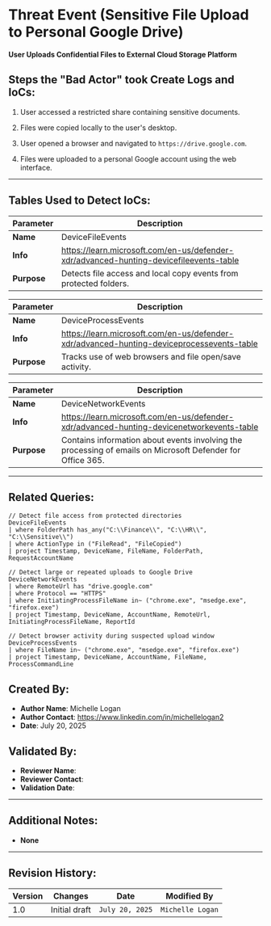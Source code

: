 # Threat Event (Sensitive File Upload to Personal Google Drive)
**User Uploads Confidential Files to External Cloud Storage Platform**

## Steps the "Bad Actor" took Create Logs and IoCs:
1. User accessed a restricted share containing sensitive documents.

2. Files were copied locally to the user's desktop.

3. User opened a browser and navigated to `https://drive.google.com`.

4. Files were uploaded to a personal Google account using the web interface.

---

## Tables Used to Detect IoCs:
| **Parameter**       | **Description**                                                              |
|---------------------|------------------------------------------------------------------------------|
| **Name**| DeviceFileEvents|
| **Info**|https://learn.microsoft.com/en-us/defender-xdr/advanced-hunting-devicefileevents-table|
| **Purpose**| Detects file access and local copy events from protected folders.|

| **Parameter**       | **Description**                                                              |
|---------------------|------------------------------------------------------------------------------|
| **Name**| DeviceProcessEvents|
| **Info**|https://learn.microsoft.com/en-us/defender-xdr/advanced-hunting-deviceprocessevents-table|
| **Purpose**| Tracks use of web browsers and file open/save activity.|

| **Parameter**       | **Description**                                                              |
|---------------------|------------------------------------------------------------------------------|
| **Name**| DeviceNetworkEvents|
| **Info**|https://learn.microsoft.com/en-us/defender-xdr/advanced-hunting-devicenetworkevents-table|
| **Purpose**| Contains information about events involving the processing of emails on Microsoft Defender for Office 365. |

---

## Related Queries:
```kql
// Detect file access from protected directories
DeviceFileEvents
| where FolderPath has_any("C:\\Finance\\", "C:\\HR\\", "C:\\Sensitive\\")
| where ActionType in ("FileRead", "FileCopied")
| project Timestamp, DeviceName, FileName, FolderPath, RequestAccountName

// Detect large or repeated uploads to Google Drive
DeviceNetworkEvents
| where RemoteUrl has "drive.google.com"
| where Protocol == "HTTPS"
| where InitiatingProcessFileName in~ ("chrome.exe", "msedge.exe", "firefox.exe")
| project Timestamp, DeviceName, AccountName, RemoteUrl, InitiatingProcessFileName, ReportId

// Detect browser activity during suspected upload window
DeviceProcessEvents
| where FileName in~ ("chrome.exe", "msedge.exe", "firefox.exe")
| project Timestamp, DeviceName, AccountName, FileName, ProcessCommandLine

```
## Created By:
- **Author Name**: Michelle Logan
- **Author Contact**: https://www.linkedin.com/in/michellelogan2
- **Date**: July 20, 2025

## Validated By:
- **Reviewer Name**: 
- **Reviewer Contact**: 
- **Validation Date**: 

---

## Additional Notes:
- **None**

---

## Revision History:
| **Version** | **Changes**                   | **Date**         | **Modified By**   |
|-------------|-------------------------------|------------------|-------------------|
| 1.0         | Initial draft                  | `July 20, 2025`  | `Michelle Logan`   
